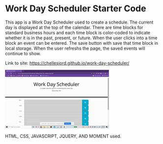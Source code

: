 # Work Day Scheduler Starter Code

This app is a Work Day Scheduler used to create a schedule.
The current day is displayed at the top of the calendar.
There are time blocks for standard business hours and each time block is color-coded to indicate whether it is in the past, present, or future. 
When the user clicks into a time block an event can be entered. 
The save button with save that time block in local storage.
When the user refreshs the page, the saved events will continue to show.

Link to site: https://chellesjord.github.io/work-day-scheduler/

![screenshot](./assets/wds-preview.gif)

HTML, CSS, JAVASCRIPT, JQUERY, AND MOMENT used.